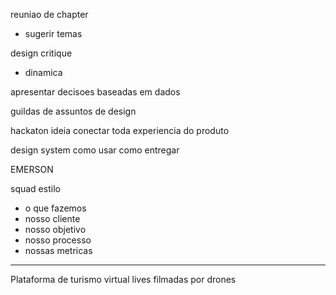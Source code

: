 reuniao de chapter
- sugerir temas

design critique
- dinamica

apresentar decisoes baseadas em dados

guildas de assuntos de design

hackaton
ideia
conectar toda experiencia do produto

design system
como usar
como entregar

EMERSON


squad estilo
- o que fazemos
- nosso cliente
- nosso objetivo
- nosso processo
- nossas metricas

---

Plataforma de turismo virtual
lives filmadas por drones